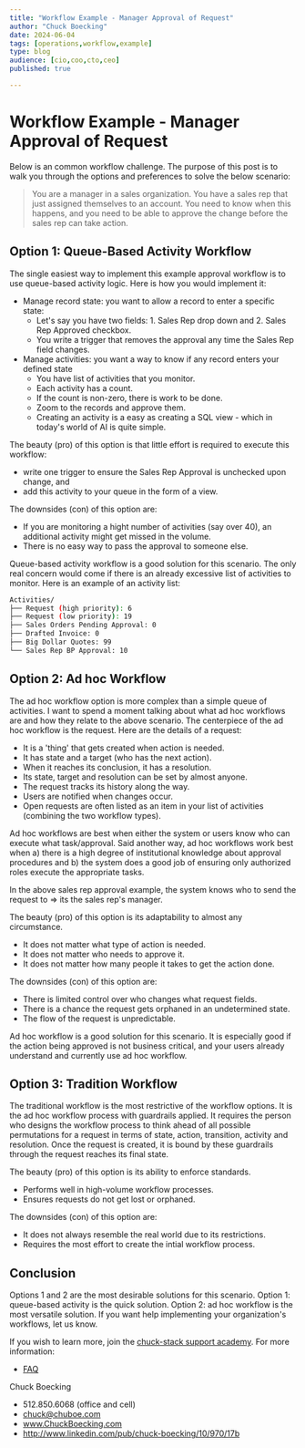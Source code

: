 ```yaml
---
title: "Workflow Example - Manager Approval of Request"
author: "Chuck Boecking"
date: 2024-06-04
tags: [operations,workflow,example]
type: blog
audience: [cio,coo,cto,ceo]
published: true

---
```


# Workflow Example - Manager Approval of Request

Below is an common workflow challenge. The purpose of this post is to walk you through the options and preferences to solve the below scenario:

> You are a manager in a sales organization. You have a sales rep that just assigned themselves to an account. You need to know when this happens, and you need to be able to approve the change before the sales rep can take action.

## Option 1: Queue-Based Activity Workflow
The single easiest way to implement this example approval workflow is to use queue-based activity logic. Here is how you would implement it:
- Manage record state: you want to allow a record to enter a specific state:
    - Let's say you have two fields: 1. Sales Rep drop down and 2. Sales Rep Approved checkbox.
    - You write a trigger that removes the approval any time the Sales Rep field changes.
- Manage activities: you want a way to know if any record enters your defined state
    - You have list of activities that you monitor.
    - Each activity has a count.
    - If the count is non-zero, there is work to be done.
    - Zoom to the records and approve them.
    - Creating an activity is a easy as creating a SQL view - which in today's world of AI is quite simple.

The beauty (pro) of this option is that little effort is required to execute this workflow:
- write one trigger to ensure the Sales Rep Approval is unchecked upon change, and
- add this activity to your queue in the form of a view.

The downsides (con) of this option are:
- If you are monitoring a hight number of activities (say over 40), an additional activity might get missed in the volume.
- There is no easy way to pass the approval to someone else.

Queue-based activity workflow is a good solution for this scenario. The only real concern would come if there is an already excessive list of activities to monitor. Here is an example of an activity list:
```bash
Activities/
├── Request (high priority): 6
├── Request (low priority): 19
├── Sales Orders Pending Approval: 0
├── Drafted Invoice: 0
├── Big Dollar Quotes: 99
└── Sales Rep BP Approval: 10
```

## Option 2: Ad hoc Workflow
The ad hoc workflow option is more complex than a simple queue of activities. I want to spend a moment talking about what ad hoc workflows are and how they relate to the above scenario. The centerpiece of the ad hoc workflow is the request. Here are the details of a request:
- It is a 'thing' that gets created when action is needed.
- It has state and a target (who has the next action).
- When it reaches its conclusion, it has a resolution.
- Its state, target and resolution can be set by almost anyone.
- The request tracks its history along the way.
- Users are notified when changes occur.
- Open requests are often listed as an item in your list of activities (combining the two workflow types).

Ad hoc workflows are best when either the system or users know who can execute what task/approval. Said another way, ad hoc workflows work best when a) there is a high degree of institutional knowledge about approval procedures and b) the system does a good job of ensuring only authorized roles execute the appropriate tasks.

In the above sales rep approval example, the system knows who to send the request to => its the sales rep's manager. 

The beauty (pro) of this option is its adaptability to almost any circumstance.
- It does not matter what type of action is needed.
- It does not matter who needs to approve it.
- It does not matter how many people it takes to get the action done.

The downsides (con) of this option are:
- There is limited control over who changes what request fields.
- There is a chance the request gets orphaned in an undetermined state.
- The flow of the request is unpredictable.

Ad hoc workflow is a good solution for this scenario. It is especially good if the action being approved is not business critical, and your users already understand and currently use ad hoc workflow.

## Option 3: Tradition Workflow
The traditional workflow is the most restrictive of the workflow options. It is the ad hoc workflow process with guardrails applied. It requires the person who designs the workflow process to think ahead of all possible permutations for a request in terms of state, action, transition, activity and resolution. Once the request is created, it is bound by these guardrails through the request reaches its final state.

The beauty (pro) of this option is its ability to enforce standards.
- Performs well in high-volume workflow processes.
- Ensures requests do not get lost or orphaned.

The downsides (con) of this option are:
- It does not always resemble the real world due to its restrictions.
- Requires the most effort to create the intial workflow process.

## Conclusion
Options 1 and 2 are the most desirable solutions for this scenario. Option 1: queue-based activity is the quick solution. Option 2: ad hoc workflow is the most versatile solution. If you want help implementing your organization's workflows, let us know.

If you wish to learn more, join the [chuck-stack support academy](https://buy.stripe.com/7sIbLIeeU3oT4IEfYY). For more information:
- [FAQ](../faq-academy.md)

Chuck Boecking
- 512.850.6068 (office and cell)
- chuck@chuboe.com
- www.ChuckBoecking.com
- http://www.linkedin.com/pub/chuck-boecking/10/970/17b
